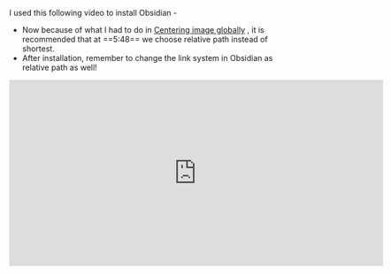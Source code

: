 I used this following video to install Obsidian - 

- Now because of what I had to do in [Centering image globally](Centering%20image%20globally.md) , it is recommended that at ==5:48== we choose relative path instead of shortest.
- After installation, remember to change the link system in Obsidian as relative path as well!

<iframe width="676" height="337" src="https://www.youtube.com/embed/6s6DT1yN4dw" title="How to publish your notes for free with Quartz" frameborder="0" allow="accelerometer; autoplay; clipboard-write; encrypted-media; gyroscope; picture-in-picture; web-share" referrerpolicy="strict-origin-when-cross-origin" allowfullscreen></iframe>
